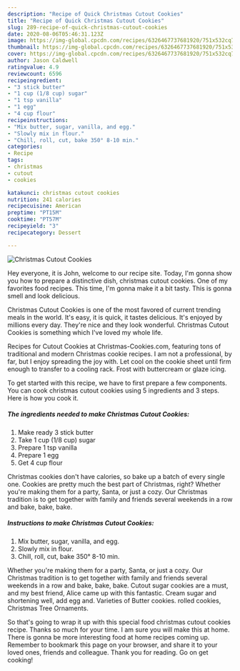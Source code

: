 ```yaml
---
description: "Recipe of Quick Christmas Cutout Cookies"
title: "Recipe of Quick Christmas Cutout Cookies"
slug: 289-recipe-of-quick-christmas-cutout-cookies
date: 2020-08-06T05:46:31.123Z
image: https://img-global.cpcdn.com/recipes/6326467737681920/751x532cq70/christmas-cutout-cookies-recipe-main-photo.jpg
thumbnail: https://img-global.cpcdn.com/recipes/6326467737681920/751x532cq70/christmas-cutout-cookies-recipe-main-photo.jpg
cover: https://img-global.cpcdn.com/recipes/6326467737681920/751x532cq70/christmas-cutout-cookies-recipe-main-photo.jpg
author: Jason Caldwell
ratingvalue: 4.9
reviewcount: 6596
recipeingredient:
- "3 stick butter"
- "1 cup (1/8 cup) sugar"
- "1 tsp vanilla"
- "1 egg"
- "4 cup flour"
recipeinstructions:
- "Mix butter, sugar, vanilla, and egg."
- "Slowly mix in flour."
- "Chill, roll, cut, bake 350° 8-10 min."
categories:
- Recipe
tags:
- christmas
- cutout
- cookies

katakunci: christmas cutout cookies 
nutrition: 241 calories
recipecuisine: American
preptime: "PT15M"
cooktime: "PT57M"
recipeyield: "3"
recipecategory: Dessert

---
```



![Christmas Cutout Cookies](https://img-global.cpcdn.com/recipes/6326467737681920/751x532cq70/christmas-cutout-cookies-recipe-main-photo.jpg)

Hey everyone, it is John, welcome to our recipe site. Today, I'm gonna show you how to prepare a distinctive dish, christmas cutout cookies. One of my favorites food recipes. This time, I'm gonna make it a bit tasty. This is gonna smell and look delicious.

Christmas Cutout Cookies is one of the most favored of current trending meals in the world. It's easy, it is quick, it tastes delicious. It's enjoyed by millions every day. They're nice and they look wonderful. Christmas Cutout Cookies is something which I've loved my whole life.

Recipes for Cutout Cookies at Christmas-Cookies.com, featuring tons of traditional and modern Christmas cookie recipes. I am not a professional, by far, but I enjoy spreading the joy with. Let cool on the cookie sheet until firm enough to transfer to a cooling rack. Frost with buttercream or glaze icing.


To get started with this recipe, we have to first prepare a few components. You can cook christmas cutout cookies using 5 ingredients and 3 steps. Here is how you cook it.

<!--inarticleads1-->

##### The ingredients needed to make Christmas Cutout Cookies:

1. Make ready 3 stick butter
1. Take 1 cup (1/8 cup) sugar
1. Prepare 1 tsp vanilla
1. Prepare 1 egg
1. Get 4 cup flour


Christmas cookies don&#39;t have calories, so bake up a batch of every single one. Cookies are pretty much the best part of Christmas, right? Whether you&#39;re making them for a party, Santa, or just a cozy. Our Christmas tradition is to get together with family and friends several weekends in a row and bake, bake, bake. 

<!--inarticleads2-->

##### Instructions to make Christmas Cutout Cookies:

1. Mix butter, sugar, vanilla, and egg.
1. Slowly mix in flour.
1. Chill, roll, cut, bake 350° 8-10 min.


Whether you&#39;re making them for a party, Santa, or just a cozy. Our Christmas tradition is to get together with family and friends several weekends in a row and bake, bake, bake. Cutout sugar cookies are a must, and my best friend, Alice came up with this fantastic. Cream sugar and shortening well, add egg and. Varieties of Butter cookies. rolled cookies, Christmas Tree Ornaments. 

So that's going to wrap it up with this special food christmas cutout cookies recipe. Thanks so much for your time. I am sure you will make this at home. There is gonna be more interesting food at home recipes coming up. Remember to bookmark this page on your browser, and share it to your loved ones, friends and colleague. Thank you for reading. Go on get cooking!
